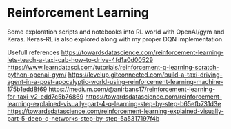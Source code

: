 # Reinforcement Learning

Some exploration scripts and notebooks into RL world with OpenAI/gym and Keras.
Keras-RL is also explored along with my proper DQN implementation.

Usefull references
https://towardsdatascience.com/reinforcement-learning-lets-teach-a-taxi-cab-how-to-drive-4fd1a0d00529
https://www.learndatasci.com/tutorials/reinforcement-q-learning-scratch-python-openai-gym/
https://levelup.gitconnected.com/build-a-taxi-driving-agent-in-a-post-apocalyptic-world-using-reinforcement-learning-machine-175b1edd8f69
https://medium.com/@anirbans17/reinforcement-learning-for-taxi-v2-edd7c5b76869
https://towardsdatascience.com/reinforcement-learning-explained-visually-part-4-q-learning-step-by-step-b65efb731d3e
https://towardsdatascience.com/reinforcement-learning-explained-visually-part-5-deep-q-networks-step-by-step-5a5317197f4b